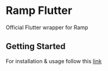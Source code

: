 # Ramp Flutter

Official Flutter wrapper for Ramp

## Getting Started

For installation & usage follow this [link](https://docs.ramp.network/)